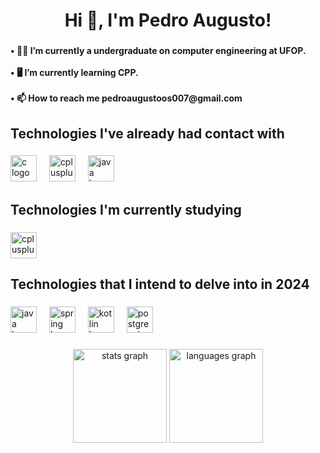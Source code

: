 <h1 align="center">Hi 👋, I'm Pedro Augusto!</h1>

###

<h4 align="left">• 👨‍🎓 I’m currently a undergraduate on computer engineering at UFOP.<br><br>• 🖥️ I’m currently learning CPP.<br><br>• 📫 How to reach me pedroaugustoos007@gmail.com</h4>

###

<h2 align="left">Technologies I've already had contact with</h2>

###

<div align="left">
  <img src="https://skillicons.dev/icons?i=c" height="42" alt="c logo"  />
  <img width="12" />
  <img src="https://skillicons.dev/icons?i=cpp" height="42" alt="cplusplus logo"  />
  <img width="12" />
  <img src="https://skillicons.dev/icons?i=java" height="42" alt="java logo"  />
</div>

###

<h2 align="left">Technologies I'm currently studying</h2>

###

<div align="left">
  <img src="https://skillicons.dev/icons?i=cpp" height="42" alt="cplusplus logo"  />
</div>

###

<h2 align="left">Technologies that I intend to delve into in 2024</h2>

###

<div align="left">
  <img src="https://skillicons.dev/icons?i=java" height="42" alt="java logo"  />
  <img width="12" />
  <img src="https://skillicons.dev/icons?i=spring" height="42" alt="spring logo"  />
  <img width="12" />
  <img src="https://cdn.jsdelivr.net/gh/devicons/devicon/icons/kotlin/kotlin-original.svg" height="42" alt="kotlin logo"  />
  <img width="12" />
  <img src="https://cdn.simpleicons.org/postgresql/4169E1" height="42" alt="postgresql logo"  />
</div>

###

<div align="center">
  <img src="https://github-readme-stats.vercel.app/api?username=PedroAugustooss&hide_title=false&hide_rank=false&show_icons=true&include_all_commits=true&count_private=true&disable_animations=false&theme=github_dark&locale=en&hide_border=false&order=1" height="150" alt="stats graph"  />
  <img src="https://github-readme-stats.vercel.app/api/top-langs?username=PedroAugustooss&locale=en&hide_title=false&layout=compact&card_width=320&langs_count=8&theme=github_dark&hide_border=false&order=2" height="150" alt="languages graph"  />
</div>

###
